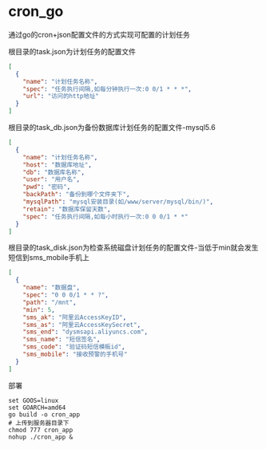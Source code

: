 # cron_go

通过go的cron+json配置文件的方式实现可配置的计划任务

根目录的task.json为计划任务的配置文件

```json
[
  {
    "name": "计划任务名称",
    "spec": "任务执行间隔,如每分钟执行一次:0 0/1 * * *",
    "url": "访问的http地址"
  }
]
```

根目录的task_db.json为备份数据库计划任务的配置文件-mysql5.6

```json
[
  {
    "name": "计划任务名称",
    "host": "数据库地址",
    "db": "数据库名称",
    "user": "用户名",
    "pwd": "密码",
    "backPath": "备份到哪个文件夹下",
    "mysqlPath": "mysql安装目录(如/www/server/mysql/bin/)",
    "retain": "数据库保留天数",
    "spec": "任务执行间隔,如每小时执行一次:0 0 0/1 * *"
  }
]
```

根目录的task_disk.json为检查系统磁盘计划任务的配置文件-当低于min就会发生短信到sms_mobile手机上

```json
[
  {
    "name": "数据盘",
    "spec": "0 0 0/1 * * ?",
    "path": "/mnt",
    "min": 5,
    "sms_ak": "阿里云AccessKeyID",
    "sms_as": "阿里云AccessKeySecret",
    "sms_end": "dysmsapi.aliyuncs.com",
    "sms_name": "短信签名",
    "sms_code": "验证码短信模板id",
    "sms_mobile": "接收预警的手机号"
  }
]
```

部署

```shell
set GOOS=linux
set GOARCH=amd64
go build -o cron_app
# 上传到服务器目录下
chmod 777 cron_app
nohup ./cron_app &
```

